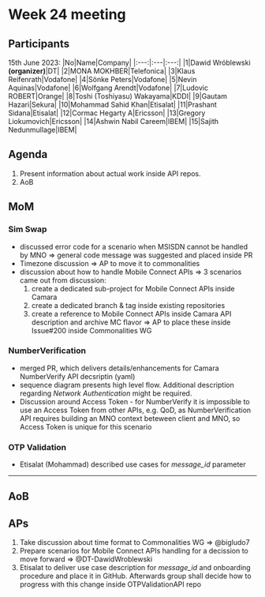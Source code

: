 # Week 24 meeting

## Participants

15th June 2023:
|No|Name|Company|
|:---:|:---|:---:|
|1|Dawid Wróblewski **(organizer)**|DT|
|2|MONA MOKHBER|Telefonica|
|3|Klaus Reifenrath|Vodafone|
|4|Sönke Peters|Vodafone|
|5|Nevin Aquinas|Vodafone|
|6|Wolfgang Arendt|Vodafone|
|7|Ludovic ROBERT|Orange|
|8|Toshi (Toshiyasu) Wakayama|KDDI|
|9|Gautam Hazari|Sekura|
|10|Mohammad Sahid Khan|Etisalat|
|11|Prashant Sidana|Etisalat|
|12|Cormac Hegarty A|Ericsson|
|13|Gregory Liokumovich|Ericsson|
|14|Ashwin Nabil Careem|IBEM|
|15|Sajith Nedunmullage|IBEM|


## Agenda

1. Present information about actual work inside API repos.
2. AoB

## MoM

### Sim Swap
- discussed error code for a scenario when MSISDN cannot be handled by MNO => general code message was suggested and placed inside PR
- Timezone discussion => AP to move it to commonalities
- discussion about how to handle Mobile Connect APIs => 3 scenarios came out from discussion:
  1. create a dedicated sub-project for Mobile Connect APIs inside Camara
  2. create a dedicated branch & tag inside existing repositories
  3. create a reference to Mobile Connect APIs inside Camara API description and archive MC flavor => AP to place these inside Issue#200 inside Commonalities WG
 
### NumberVerification
- merged PR, which delivers details/enhancements for Camara NumberVerify API decsriptin (yaml)
- sequence diagram presents high level flow. Additional description regarding *Network Authentication* might be required.
- Discussion around Access Token - for NumberVerify it is impossible to use an Access Token from other APIs, e.g. QoD, as NumberVerification API requires building an MNO context beteween client and MNO, so Access Token is unique for this scenario 

### OTP Validation
- Etisalat (Mohammad) described use cases for *message_id* parameter

-----

## AoB

## APs
1. Take discussion about time format to Commonalities WG => @bigludo7
2. Prepare scenarios for Mobile Connect APIs handling for a decission to move forward => @DT-DawidWroblewski
3. Etisalat to deliver use case description for *message_id* and onboarding procedure and place it in GitHub. Afterwards group shall decide how to progress with this change inside OTPValidationAPI repo
